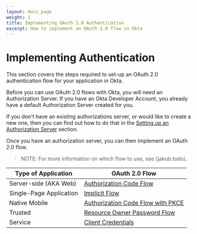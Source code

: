 ```yaml
---
layout: docs_page
weight: 1
title: Implementing OAuth 2.0 Authentication
excerpt: How to implement an OAuth 2.0 flow in Okta
---
```


# Implementing Authentication

This section covers the steps required to set-up an OAuth 2.0 authentication flow for your application in Okta. 

Before you can use OAuth 2.0 flows with Okta, you will need an Authorization Server. If you have an Okta Developer Account, you already have a default Authorization Server created for you. 

If you don't have an existing authorizations server, or would like to create a new one, then you can find out how to do that in the [Setting up an Authorization Server](set-up-authz-server) section.

Once you have an authorization server, you can then implement an OAuth 2.0 flow. 

> NOTE: For more information on which flow to use, see (jakub.todo).

| Type of Application     | OAuth 2.0 Flow|
|-----------------------------|----------------------------------------|
| Server-side (AKA Web)    | [Authorization Code Flow](auth-code)|
| Single-Page Application   | [Implicit Flow](implicit)|
| Native Mobile          | [Authorization Code Flow with PKCE](auth-code-pkce)|
| Trusted               | [Resource Owner Password Flow](password)|
| Service               | [Client Credentials](client-creds)|